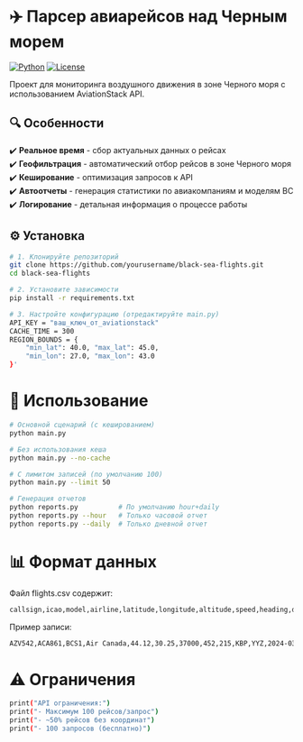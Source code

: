 # ✈️ Парсер авиарейсов над Черным морем

[![Python](https://img.shields.io/badge/Python-3.8+-blue.svg)](https://python.org)
[![License](https://img.shields.io/badge/License-MIT-green.svg)](LICENSE)

Проект для мониторинга воздушного движения в зоне Черного моря с использованием AviationStack API.

## 🔍 Особенности

✔️ **Реальное время** - сбор актуальных данных о рейсах  
✔️ **Геофильтрация** - автоматический отбор рейсов в зоне Черного моря  
✔️ **Кеширование** - оптимизация запросов к API  
✔️ **Автоотчеты** - генерация статистики по авиакомпаниям и моделям ВС  
✔️ **Логирование** - детальная информация о процессе работы

## ⚙️ Установка

```bash
# 1. Клонируйте репозиторий
git clone https://github.com/yourusername/black-sea-flights.git
cd black-sea-flights

# 2. Установите зависимости
pip install -r requirements.txt

# 3. Настройте конфигурацию (отредактируйте main.py)
API_KEY = "ваш_ключ_от_aviationstack"
CACHE_TIME = 300
REGION_BOUNDS = {
    "min_lat": 40.0, "max_lat": 45.0,
    "min_lon": 27.0, "max_lon": 43.0
}'
```

# 🚀 Использование

```bash
# Основной сценарий (с кешированием)
python main.py

# Без использования кеша
python main.py --no-cache

# С лимитом записей (по умолчанию 100)
python main.py --limit 50

# Генерация отчетов
python reports.py          # По умолчанию hour+daily
python reports.py --hour   # Только часовой отчет
python reports.py --daily  # Только дневной отчет
```

# 📊 Формат данных

Файл flights.csv содержит:

```bash
callsign,icao,model,airline,latitude,longitude,altitude,speed,heading,departure,arrival,timestamp
```

Пример записи:
```bash
AZV542,ACA861,BCS1,Air Canada,44.12,30.25,37000,452,215,KBP,YYZ,2024-03-15 14:30:22
```

# ⚠️ Ограничения
```bash
print("API ограничения:")
print("- Максимум 100 рейсов/запрос")
print("- ~50% рейсов без координат")
print("- 100 запросов (бесплатно)")
```
